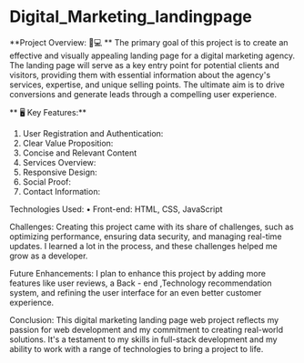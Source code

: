 # Digital_Marketing_landingpage
**Project Overview: 👨💻 ** The primary goal of this project is to create an effective and visually appealing landing page for a digital marketing agency. The landing page will serve as a key entry point for potential clients and visitors, providing them with essential information about the agency's services, expertise, and unique selling points. The ultimate aim is to drive conversions and generate leads through a compelling user experience.

** 🖥 Key Features:**
1.	User Registration and Authentication:
2.	Clear Value Proposition:
3.	Concise and Relevant Content
4.	Services Overview:
5.	 Responsive Design:
6.	Social Proof:
7.	Contact Information:

Technologies Used:
•	Front-end: HTML, CSS, JavaScript

Challenges: Creating this project came with its share of challenges, such as optimizing performance, ensuring data security, and managing real-time updates. I learned a lot in the process, and these challenges helped me grow as a developer.

Future Enhancements: I plan to enhance this project by adding more features like user reviews, a Back - end ,Technology recommendation system, and refining the user interface for an even better customer experience.

Conclusion: This digital marketing landing page web project reflects my passion for web development and my commitment to creating real-world solutions. It's a testament to my skills in full-stack development and my ability to work with a range of technologies to bring a project to life.
